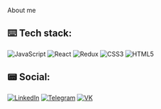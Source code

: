 

About me

## ⌨️ Tech stack:
![JavaScript](https://img.shields.io/badge/-JavaScript-black?style=for-the-badge&logo=javascript) ![React](https://img.shields.io/badge/-react-black?style=for-the-badge&logo=react) ![Redux](https://img.shields.io/badge/-redux-black?style=for-the-badge&logo=redux) ![CSS3](https://img.shields.io/badge/-css3-black?style=for-the-badge&logo=css3) ![HTML5](https://img.shields.io/badge/-html5-black?style=for-the-badge&logo=html5) 

## 📟 Social:

[![LinkedIn](https://img.shields.io/badge/-LinkedIn-black?style=for-the-badge&logo=LinkedIn)](https://www.linkedin.com/in/dmitry-kuznetsov-854689256/) [![Telegram](https://img.shields.io/badge/-Telegram-black?style=for-the-badge&logo=Telegram)](https://t.me/KuzyaBaka) [![VK](https://img.shields.io/badge/-vk-black?style=for-the-badge&logo=vk)](https://www.linkedin.com/in/dmitry-kuznetsov-854689256/)
